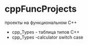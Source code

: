 # cppFuncProjects
проекты на функциональном C++  
- cpp_Types - таблица типов C++
- cpp_Types -calculator switch case
